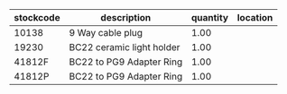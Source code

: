 |stockcode|description|quantity|location|
|---------|-----------|--------|--------|
|10138|9 Way cable plug|1.00||
|19230|BC22 ceramic light holder|1.00||
|41812F|BC22 to PG9 Adapter Ring|1.00||
|41812P|BC22 to PG9 Adapter Ring|1.00||
